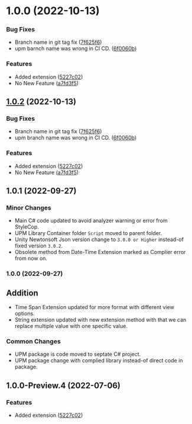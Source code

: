 # 1.0.0 (2022-10-13)


### Bug Fixes

* Branch name in git tag fix ([7f625f6](https://github.com/PAHeartBeat/iPAHearbeat-Core-Extensions/commit/7f625f68e37b7d41ef6357c9753d3aecc86939d9))
* upm barnch name was wrong in CI CD. ([6f0060b](https://github.com/PAHeartBeat/iPAHearbeat-Core-Extensions/commit/6f0060bb1c0a43dfc8b03b56bfdf43eefe79fa1f))


### Features

* Added extension ([5227c02](https://github.com/PAHeartBeat/iPAHearbeat-Core-Extensions/commit/5227c025a1daea38edca694e2d6c4b03817841cb))
* No New Feature ([a7fd3f5](https://github.com/PAHeartBeat/iPAHearbeat-Core-Extensions/commit/a7fd3f58018b02221b674425fac0b87e64652b32))

## [1.0.2](https://github.com/PAHeartBeat/iPAHearbeat-Core-Extensions/compare/v1.0.0...v1.0.1) (2022-10-13)

### Bug Fixes

* Branch name in git tag fix ([7f625f6](https://github.com/PAHeartBeat/iPAHearbeat-Core-Extensions/commit/7f625f68e37b7d41ef6357c9753d3aecc86939d9))
* upm branch name was wrong in CI CD. ([6f0060b](https://github.com/PAHeartBeat/iPAHearbeat-Core-Extensions/commit/6f0060bb1c0a43dfc8b03b56bfdf43eefe79fa1f))

### Features

* Added extension ([5227c02](https://github.com/PAHeartBeat/iPAHearbeat-Core-Extensions/commit/5227c025a1daea38edca694e2d6c4b03817841cb))
* No New Feature ([a7fd3f5](https://github.com/PAHeartBeat/iPAHearbeat-Core-Extensions/commit/a7fd3f58018b02221b674425fac0b87e64652b32))


## 1.0.1 (2022-09-27)

### Minor Changes
* Main C# code updated to avoid analyzer warning or error from StyleCop.
* UPM Library Container folder `Script` moved to parent folder.
* Unity Newtonsoft Json version change to `3.0.0 or Higher` instead-of fixed version `3.0.2`.
* Obsolete method from Date-Time Extension marked as Complier error from now on.


### 1.0.0 (2022-09-27)

## Addition
* Time Span Extension updated for more format with different view options.
* String extension updated with new extension method with that we can replace multiple value with one specific value.

### Common Changes
* UPM package is code moved to septate C# project.
* UPM package change with complied library instead-of direct code in package.

## 1.0.0-Preview.4 (2022-07-06)

### Features
* Added extension ([5227c02](https://github.com/PAHeartBeat/iPAHearbeat-Core-Extensions/commit/5227c025a1daea38edca694e2d6c4b03817841cb))
